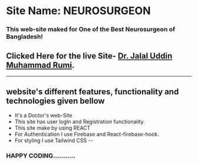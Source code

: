 # Site Name: NEUROSURGEON 

### This web-site maked for One of the Best Neurosurgeon of Bangladesh!
## Clicked Here for the live Site- [Dr. Jalal Uddin Muhammad Rumi](https://assignment-ten-8f5af.web.app/).
---

## website's different features, functionality and technologies given bellow 

* It's a Doctor's web-Site
* This site has user logIn and Registration functionality.
* This site make by using REACT
* For Authentication I use Firebase and React-firebase-hook.
* For styling I use Tailwind CSS
--

### HAPPY CODING...........
